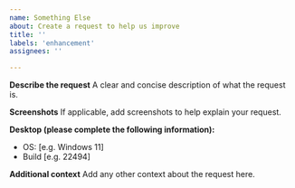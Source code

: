 ```yaml
---
name: Something Else
about: Create a request to help us improve
title: ''
labels: 'enhancement'
assignees: ''

---
```


**Describe the request**
A clear and concise description of what the request is.

**Screenshots**
If applicable, add screenshots to help explain your request.

**Desktop (please complete the following information):**
 - OS: [e.g. Windows 11]
 - Build [e.g. 22494]

**Additional context**
Add any other context about the request here.
